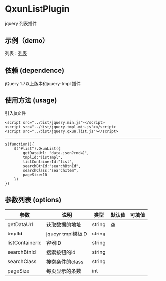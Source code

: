 # QxunListPlugin
jquery 列表插件
## 示例（demo）
列表：[列表](http://oceanbaby715.github.io/KnowledgeBase/js/jquery/QxunListPlugin/demo/index.html)<br>
## 依赖 (dependence)
jQuery 1.7以上版本和jquery-tmpl 插件
## 使用方法 (usage)
引入js文件

    <script src="../dist/jquery.min.js"></script>
    <script src="../dist/jquery.tmpl.min.js"></script>
    <script src="../dist/jquery.qxun.list.js"></script>
***
    $(function(){
        $("#list").QxunList({
            getDataUrl: "data.json?rnd=2",
            tmplId:"listTmpl",
            listContainerId:"list",
            searchBtnId:"searchBtnId",
            searchClass:"searchItem",
            pageSize:10
        })
    })

## 参数列表 (options)

|    参数          |     说明       |   类型   |   默认值   | 可填值 |
|------------------|----------------|----------|------------|--------|
| getDataUrl       | 获取数据的地址 | string   |     空     |        |
| tmplId      | jqueyr tmpl模板ID   | string   |  |     |
| listContainerId  | 容器ID       | string   |      |          |
| searchBtnId | 搜索按钮的id | string   |    |            |
| searchClass   | 搜索条件的class| string  |    |            |
| pageSize  | 每页显示的条数| int   |||

